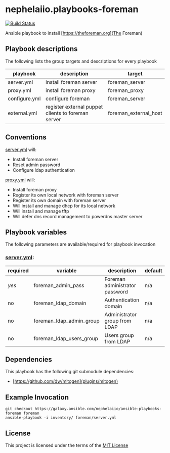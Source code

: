 # nephelaiio.playbooks-foreman

[![Build Status](https://travis-ci.org/nephelaiio/ansible-playbooks-foreman.svg?branch=master)](https://travis-ci.org/nephelaiio/ansible-playbooks-foreman)

Ansible playbook to install [https://theforeman.org](The Foreman)

## Playbook descriptions

The following lists the group targets and descriptions for every playbook

| playbook      | description                                        | target                |
| ---           | ---                                                | ---                   |
| server.yml    | install foreman server                             | foreman_server        |
| proxy.yml     | install foreman proxy                              | foreman_proxy         |
| configure.yml | configure foreman                                  | foreman_server        |
| external.yml  | register external puppet clients to foreman server | foreman_external_host |

## Conventions

[server.yml](server.yml) will:
* Install foreman server
* Reset admin password
* Configure ldap authentication

[proxy.yml](proxy.yml) will:
* Install foreman proxy
* Register its own local network with foreman server
* Register its own domain with foreman server
* Will install and manage dhcp for its local network
* Will install and manage tftp
* Will defer dns record management to powerdns master server

## Playbook variables

The following parameters are available/required for playbook invocation

### [server.yml](server.yml):
| required | variable                 | description                    | default |
| ---      | ---                      | ---                            | ---     |
| *yes*    | foreman_admin_pass       | Foreman administrator password | n/a     |
| no       | foreman_ldap_domain      | Authentication domain          | n/a     |
| no       | foreman_ldap_admin_group | Administrator group from LDAP  | n/a     |
| no       | foreman_ldap_users_group | Users group from LDAP          | n/a     |

## Dependencies

This playbook has the following git submodule dependencies:

* [https://github.com/dw/mitogen](plugins/mitogen)

## Example Invocation

```
git checkout https://galaxy.ansible.com/nephelaiio/ansible-playbooks-foreman foreman
ansible-playbook -i inventory/ foreman/server.yml
```

## License

This project is licensed under the terms of the [MIT License](/LICENSE)
